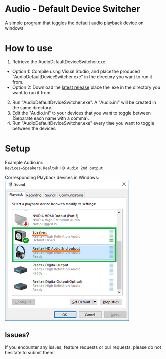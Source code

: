 # Audio - Default Device Switcher
A simple program that toggles the default audio playback device on windows.

# How to use
1. Retrieve the AudioDefaultDeviceSwitcher.exe.
  * Option 1: Compile using Visual Studio, and place the produced "AudioDefaultDeviceSwitcher.exe" in the directory you want to run it from.
  * Option 2: Download the [latest release](https://github.com/XplittR/AudioDefaultDeviceSwitcher/releases) place the .exe in the directory you want to run it from.  
2. Run "AudioDefaultDeviceSwitcher.exe". A "Audio.ini" will be created in the same directory.  
3. Edit the "Audio.ini" to your devices that you want to toggle between (Separate each name with a comma).  
4. Run "AudioDefaultDeviceSwitcher.exe" every time you want to toggle between the devices.  

# Setup
Example Audio.ini:  
`Devices=Speakers,Realtek HD Audio 2nd output`

Corresponding Playback devices in Windows:  
![Devices](/DeviceImage.png?raw=true "Devices")


## Issues?
If you encounter any issues, feature requests or pull requests, please do not hesitate to submit them!
